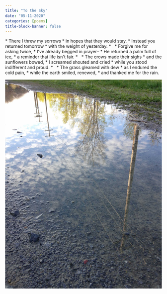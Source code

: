 ```yaml
---
title: "To the Sky"
date: "05-11-2020"
categories: [poems]
title-block-banner: false
---
```


<div class = "poem">
* There I threw my sorrows
* in hopes that they would stay.
* Instead you returned tomorrow
* with the weight of yesterday.
* &nbsp;
* Forgive me for asking twice,
* I've already begged in prayer–
* He returned a palm full of ice,
* a reminder that life isn't fair.
* &nbsp;
* The crows made their sighs
* and the sunflowers bowed,
* I screamed shouted and cried
* while you stood indifferent and proud.
* &nbsp;
* The grass gleamed with dew
* as I endured the cold pain,
* while the earth smiled, renewed,
* and thanked me for the rain.
</div>

![](/photos/to-sky.jpg)
